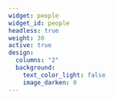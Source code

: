 ```yaml
---
widget: people
widget_id: people
headless: true
weight: 30
active: true
design:
  columns: "2"
  background:
    text_color_light: false
    image_darken: 0
---
```

